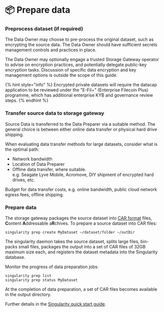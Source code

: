 # 📦 Prepare data

### Preprocess dataset (if required)

The Data Owner may choose to pre-process the original dataset, such as encrypting the source data. The Data Owner should have sufficient secrets management controls and practices in place.&#x20;

The Data Owner may optionally engage a trusted Storage Gateway operator to advise on encryption practices, and potentially delegate public-key encryption tasks. Discussion of specific data encryption and key management options is outside the scope of this guide.

{% hint style="info" %}
Encrypted private datasets will require the datacap application to be reviewed under the "E-Fil+" (Enterprise Filecoin Plus) programme, which has additional enterprise KYB and governance review steps.
{% endhint %}

### Transfer source data to storage gateway

Source Data is transferred to the Data Preparer via a suitable method. The general choice is between either online data transfer or physical hard drive shipping.

When evaluating data transfer methods for large datasets, consider what is the optimal path:

* Network bandwidth
* Location of Data Preparer
* Offline data transfer, where suitable.\
  e.g. Seagate Lyve Mobile, Acromove, DIY shipment of encrypted hard drives, etc.

Budget for data transfer costs, e.g. online bandwidth, public cloud network egress fees, offline shipping.

### Prepare data

The storage gateway packages the source dataset into [CAR format](https://ipld.io/specs/transport/car/) files, **C**ontent **A**ddressable a**R**chives. To prepare a source dataset into CAR files:

```
singularity prep create MyDataset ~/dataset/folder ~/outDir 
```

The singularity daemon takes the source dataset, splits large files, bin-packs small files, packages the output into a set of CAR files of 32GB maximum size each, and registers the dataset metadata into the Singularity database.

Monitor the progress of data preparation jobs:

```
singularity prep list
singularity prep status MyDataset
```

At the completion of data preparation, a set of CAR files becomes available in the output directory.

Further details in the [Singularity quick start guide](https://github.com/tech-greedy/singularity/blob/main/getting-started.md). &#x20;

###





